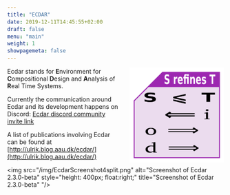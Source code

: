 ```yaml
---
title: "ECDAR"
date: 2019-12-11T14:45:55+02:00
draft: false
menu: "main"
weight: 1
showpagemeta: false
---
```


<img src="/img/RefinementCheatFigure.png" alt="Figure showing the direction of implications following from S refining T" style="padding-left:20px; height: 220px; width:220px; float:right" title="Figure showing the direction of implications following from S refining T"/>

Ecdar stands for <strong>E</strong>nvironment for <strong>C</strong>ompositional <strong>D</strong>esign and <strong>A</strong>nalysis of <strong>R</strong>eal Time Systems.

Currently the communication around Ecdar and its development happens on Discord: 
[Ecdar discord community invite link](https://discord.gg/rKkUd9d36m)

A list of publications involving Ecdar can be found at [http://ulrik.blog.aau.dk/ecdar/](http://ulrik.blog.aau.dk/ecdar/)

<img src="/img/EcdarScreenshot4split.png" alt="Screenshot of Ecdar 2.3.0-beta" style="height: 400px; float:right;" title="Screenshot of Ecdar 2.3.0-beta" "/>
